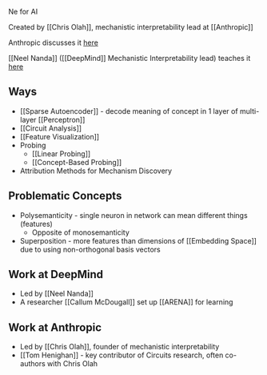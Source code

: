 Ne for AI

Created by [[Chris Olah]], mechanistic interpretability lead at [[Anthropic]]

Anthropic discusses it [here](https://www.anthropic.com/research/interpretability-dreams)

[[Neel Nanda]] ([[DeepMind]] Mechanistic Interpretability lead) teaches it [here](https://docs.google.com/document/d/1p-ggQV3vVWIQuCccXEl1fD0thJOgXimlbBpGk6FI32I/edit?pli=1&tab=t.0#heading=h.y0ohi6l5z9qn)

## Ways
- [[Sparse Autoencoder]] - decode meaning of concept in 1 layer of multi-layer [[Perceptron]]
- [[Circuit Analysis]]
- [[Feature Visualization]]
- Probing
	- [[Linear Probing]]
	- [[Concept-Based Probing]]
- Attribution Methods for Mechanism Discovery

## Problematic Concepts
- Polysemanticity - single neuron in network can mean different things (features)
	- Opposite of monosemanticity
- Superposition - more features than dimensions of [[Embedding Space]] due to using non-orthogonal basis vectors

## Work at DeepMind
- Led by [[Neel Nanda]]
- A researcher [[Callum McDougall]] set up [[ARENA]] for learning

## Work at Anthropic
- Led by [[Chris Olah]], founder of mechanistic interpretability
- [[Tom Henighan]] - key contributor of Circuits research, often co-authors with Chris Olah